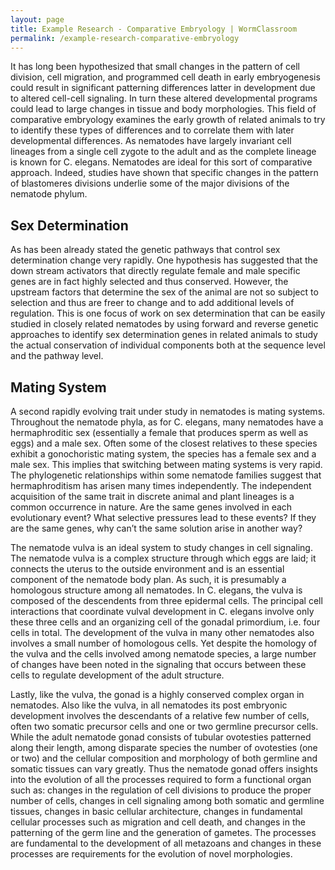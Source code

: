 ```yaml
---
layout: page
title: Example Research - Comparative Embryology | WormClassroom
permalink: /example-research-comparative-embryology
---
```

It has long been hypothesized that small changes in the pattern of cell
division, cell migration, and programmed cell death in early
embryogenesis could result in significant patterning differences latter
in development due to altered cell-cell signaling. In turn these altered
developmental programs could lead to large changes in tissue and body
morphologies. This field of comparative embryology examines the early
growth of related animals to try to identify these types of differences
and to correlate them with later developmental differences. As nematodes
have largely invariant cell lineages from a single cell zygote to the
adult and as the complete lineage is known for C. elegans. Nematodes are
ideal for this sort of comparative approach. Indeed, studies have shown
that specific changes in the pattern of blastomeres divisions underlie
some of the major divisions of the nematode phylum.

Sex Determination
-----------------

As has been already stated the genetic pathways that control sex
determination change very rapidly. One hypothesis has suggested that the
down stream activators that directly regulate female and male specific
genes are in fact highly selected and thus conserved. However, the
upstream factors that determine the sex of the animal are not so subject
to selection and thus are freer to change and to add additional levels
of regulation. This is one focus of work on sex determination that can
be easily studied in closely related nematodes by using forward and
reverse genetic approaches to identify sex determination genes in
related animals to study the actual conservation of individual
components both at the sequence level and the pathway level.

Mating System
-------------

A second rapidly evolving trait under study in nematodes is mating
systems. Throughout the nematode phyla, as for C. elegans, many
nematodes have a hermaphroditic sex (essentially a female that produces
sperm as well as eggs) and a male sex. Often some of the closest
relatives to these species exhibit a gonochoristic mating system, the
species has a female sex and a male sex. This implies that switching
between mating systems is very rapid. The phylogenetic relationships
within some nematode families suggest that hermaphroditism has arisen
many times independently. The independent acquisition of the same trait
in discrete animal and plant lineages is a common occurrence in nature.
Are the same genes involved in each evolutionary event? What selective
pressures lead to these events? If they are the same genes, why can’t
the same solution arise in another way?

The nematode vulva is an ideal system to study changes in cell
signaling. The nematode vulva is a complex structure through which eggs
are laid; it connects the uterus to the outside environment and is an
essential component of the nematode body plan. As such, it is presumably
a homologous structure among all nematodes. In C. elegans, the vulva is
composed of the descendents from three epidermal cells. The principal
cell interactions that coordinate vulval development in C. elegans
involve only these three cells and an organizing cell of the gonadal
primordium, i.e. four cells in total. The development of the vulva in
many other nematodes also involves a small number of homologous cells.
Yet despite the homology of the vulva and the cells involved among
nematode species, a large number of changes have been noted in the
signaling that occurs between these cells to regulate development of the
adult structure.

Lastly, like the vulva, the gonad is a highly conserved complex organ in
nematodes. Also like the vulva, in all nematodes its post embryonic
development involves the descendants of a relative few number of cells,
often two somatic precursor cells and one or two germline precursor
cells. While the adult nematode gonad consists of tubular ovotesties
patterned along their length, among disparate species the number of
ovotesties (one or two) and the cellular composition and morphology of
both germline and somatic tissues can vary greatly. Thus the nematode
gonad offers insights into the evolution of all the processes required
to form a functional organ such as: changes in the regulation of cell
divisions to produce the proper number of cells, changes in cell
signaling among both somatic and germline tissues, changes in basic
cellular architecture, changes in fundamental cellular processes such as
migration and cell death, and changes in the patterning of the germ line
and the generation of gametes. The processes are fundamental to the
development of all metazoans and changes in these processes are
requirements for the evolution of novel morphologies.
